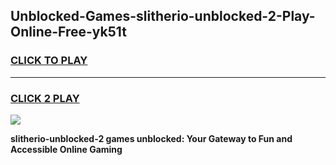 
## Unblocked-Games-slitherio-unblocked-2-Play-Online-Free-yk51t
<h3>
<a href="https://premium76.site?title=slitherio-unblocked-2&ref=26A">CLICK TO PLAY</a></h3>
<hr>

<h3>
<a href="https://premium76.site?title=slitherio-unblocked-2&ref=26A">CLICK 2 PLAY</a>
  
</h3>

<a href="https://premium76.site?title=slitherio-unblocked-2&ref=26A"><img src="https://clearcache.store/games.png"></a>


**slitherio-unblocked-2 games unblocked: Your Gateway to Fun and Accessible Online Gaming**
